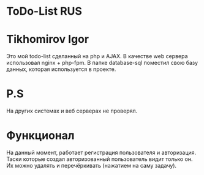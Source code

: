 # ToDo-List                                                                                                     RUS
# Tikhomirov Igor

Это мой todo-list сделанный на php и AJAX. В качестве web сервера использовал nginx + php-fpm. В папке database-sql поместил свою базу данных, которая используется в проекте. 

# P.S

На других системах и веб серверах не проверял.

# Функционал

На данный момент, работает регистрация пользователя и авторизация. Таски которые создал авторизованный пользователь видит только он. Их можно удалять и перечёркивать (нажатием на саму задачу). 
